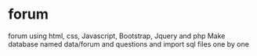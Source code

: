 # forum
forum using html, css, Javascript, Bootstrap, Jquery and php
Make database named data/forum and questions and import sql files one by one
